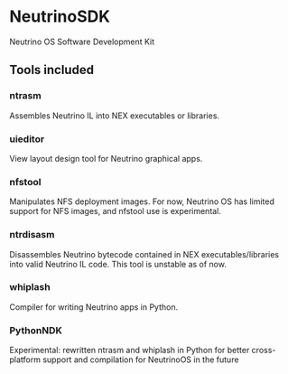 # NeutrinoSDK
Neutrino OS Software Development Kit

## Tools included
### ntrasm
Assembles Neutrino IL into NEX executables or libraries.
### uieditor
View layout design tool for Neutrino graphical apps.
### nfstool
Manipulates NFS deployment images. For now, Neutrino OS has limited support for NFS images, and nfstool use is experimental.
### ntrdisasm
Disassembles Neutrino bytecode contained in NEX executables/libraries into valid Neutrino IL code. This tool is unstable as of now.
### whiplash
Compiler for writing Neutrino apps in Python.
### PythonNDK
Experimental: rewritten ntrasm and whiplash in Python for better cross-platform support and compilation for NeutrinoOS in the future